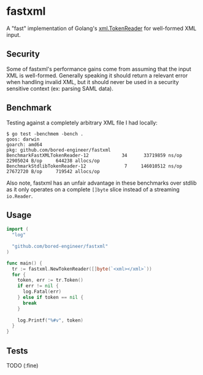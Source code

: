 # fastxml
A "fast" implementation of Golang's [xml.TokenReader](https://godoc.org/encoding/xml#TokenReader) for well-formed XML input. 

## Security
Some of fastxml's performance gains come from assuming that the input XML is well-formed. Generally speaking it should return a relevant error when handling invalid XML, but it should never be used in a security sensitive context (ex: parsing SAML data). 

## Benchmark
Testing against a completely arbitrary XML file I had locally:
```
$ go test -benchmem -bench .
goos: darwin
goarch: amd64
pkg: github.com/bored-engineer/fastxml
BenchmarkFastXMLTokenReader-12    	      34	  33719859 ns/op	22905024 B/op	  644238 allocs/op
BenchmarkStdlibTokenReader-12     	       7	 146010512 ns/op	27672720 B/op	  719542 allocs/op
```
Also note, fastxml has an unfair advantage in these benchmarks over stdlib as it only operates on a complete `[]byte` slice instead of a streaming `io.Reader`.

## Usage
```go
import (
  "log"
  
  "github.com/bored-engineer/fastxml"
)

func main() {
  tr := fastxml.NewTokenReader([]byte(`<xml></xml>`))
  for {
    token, err := tr.Token()
    if err != nil {
      log.Fatal(err)
    } else if token == nil {
      break
    }
    
    log.Printf("%#v", token)
  }
}
```

## Tests
TODO (:fine)
